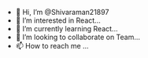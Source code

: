- 👋 Hi, I’m @Shivaraman21897
- 👀 I’m interested in React...
- 🌱 I’m currently learning React...
- 💞️ I’m looking to collaborate on Team...
- 📫 How to reach me ...

<!---
Shivaraman21897/Shivaraman21897 is a ✨ special ✨ repository because its `README.md` (this file) appears on your GitHub profile.
You can click the Preview link to take a look at your changes.
--->
